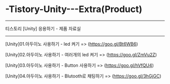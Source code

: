 # -Tistory-Unity---Extra(Product)

-----------------------------------


티스토리 [Unity] 응용하기 - 제품 자료실

-----------------------------------

[Unity]01.아두이노 사용하기 - led 켜기 => (https://goo.gl/Bt6WB6)

[Unity]02.아두이노 사용하기 - 여러개의 led 켜기 => (https://goo.gl/ZmVu2Z)

[Unity]03.아두이노 사용하기 - Button 사용하기 => (https://goo.gl/hVfQU4)

[Unity]04.아두이노 사용하기 - Blutooth로 채팅하기 => (https://goo.gl/3hGjGC)
